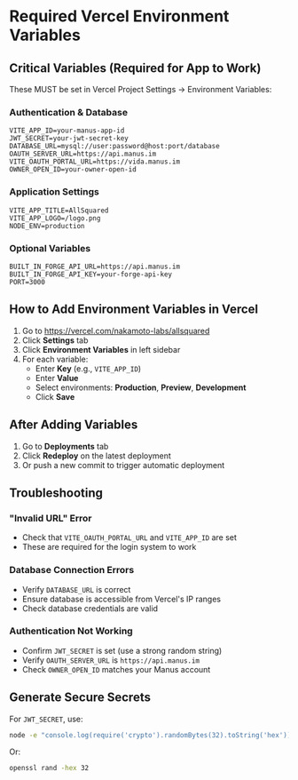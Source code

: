 # Required Vercel Environment Variables

## Critical Variables (Required for App to Work)

These MUST be set in Vercel Project Settings → Environment Variables:

### Authentication & Database
```
VITE_APP_ID=your-manus-app-id
JWT_SECRET=your-jwt-secret-key
DATABASE_URL=mysql://user:password@host:port/database
OAUTH_SERVER_URL=https://api.manus.im
VITE_OAUTH_PORTAL_URL=https://vida.manus.im
OWNER_OPEN_ID=your-owner-open-id
```

### Application Settings
```
VITE_APP_TITLE=AllSquared
VITE_APP_LOGO=/logo.png
NODE_ENV=production
```

### Optional Variables
```
BUILT_IN_FORGE_API_URL=https://api.manus.im
BUILT_IN_FORGE_API_KEY=your-forge-api-key
PORT=3000
```

## How to Add Environment Variables in Vercel

1. Go to https://vercel.com/nakamoto-labs/allsquared
2. Click **Settings** tab
3. Click **Environment Variables** in left sidebar
4. For each variable:
   - Enter **Key** (e.g., `VITE_APP_ID`)
   - Enter **Value**
   - Select environments: **Production**, **Preview**, **Development**
   - Click **Save**

## After Adding Variables

1. Go to **Deployments** tab
2. Click **Redeploy** on the latest deployment
3. Or push a new commit to trigger automatic deployment

## Troubleshooting

### "Invalid URL" Error
- Check that `VITE_OAUTH_PORTAL_URL` and `VITE_APP_ID` are set
- These are required for the login system to work

### Database Connection Errors
- Verify `DATABASE_URL` is correct
- Ensure database is accessible from Vercel's IP ranges
- Check database credentials are valid

### Authentication Not Working
- Confirm `JWT_SECRET` is set (use a strong random string)
- Verify `OAUTH_SERVER_URL` is `https://api.manus.im`
- Check `OWNER_OPEN_ID` matches your Manus account

## Generate Secure Secrets

For `JWT_SECRET`, use:
```bash
node -e "console.log(require('crypto').randomBytes(32).toString('hex'))"
```

Or:
```bash
openssl rand -hex 32
```


